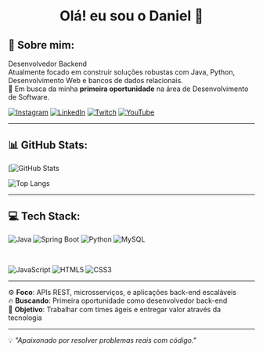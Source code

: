 <h1 align="center">Olá! eu sou o Daniel 👋</h1>

## 📌 Sobre mim:

Desenvolvedor Backend  
Atualmente focado em construir soluções robustas com Java, Python, Desenvolvimento Web e bancos de dados relacionais.  
🎯 Em busca da minha **primeira oportunidade** na área de  Desenvolvimento de Software.  

[![Instagram](https://img.shields.io/badge/Instagram-E4405F?style=for-the-badge&logo=instagram&logoColor=white)](https://www.instagram.com/dvmacedo_/)
[![LinkedIn](https://img.shields.io/badge/LinkedIn-0A66C2?style=for-the-badge&logo=linkedin&logoColor=white)](https://www.linkedin.com/in/dv-dev1/)
[![Twitch](https://img.shields.io/badge/Twitch-9146FF?style=for-the-badge&logo=twitch&logoColor=white)](https://www.twitch.tv/dvdev_)
[![YouTube](https://img.shields.io/badge/YouTube-FF0000?style=for-the-badge&logo=youtube&logoColor=white)](https://www.youtube.com//@dv-dev1)


---

## 📊 GitHub Stats:

[![GitHub Stats]()

![Top Langs]()

---

## 💻 Tech Stack:

![Java](https://img.shields.io/badge/Java-F89820?style=for-the-badge&logo=java&logoColor=white)
![Spring Boot](https://img.shields.io/badge/Spring_Boot-6DB33F?style=for-the-badge&logo=spring-boot&logoColor=white)
![Python](https://img.shields.io/badge/Python-3776AB?style=for-the-badge&logo=python&logoColor=white)
![MySQL](https://img.shields.io/badge/MySQL-00758F?style=for-the-badge&logo=mysql&logoColor=white)

<br>

![JavaScript](https://img.shields.io/badge/JavaScript-F7DF1E?style=for-the-badge&logo=javascript&logoColor=black)
![HTML5](https://img.shields.io/badge/HTML5-E34F26?style=for-the-badge&logo=html5&logoColor=white)
![CSS3](https://img.shields.io/badge/CSS3-1572B6?style=for-the-badge&logo=css3&logoColor=white)

---

⚙️ **Foco**: APIs REST, microsserviços, e aplicações back-end escaláveis  
🔥 **Buscando**: Primeira oportunidade como desenvolvedor back-end  
🚀 **Objetivo**: Trabalhar com times ágeis e entregar valor através da tecnologia

---

💡 _"Apaixonado por resolver problemas reais com código."_
